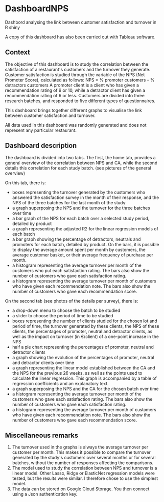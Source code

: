 # DashboardNPS
Dashbord analysing the link between customer satisfaction and turnover in R shiny

A copy of this dashboard has also been carried out with Tableau software.


## Context
The objective of this dashboard is to study the correlation between the satisfaction of a restaurant's customers and the turnover they generate. Customer satisfaction is studied through the variable of the NPS (Net Promoter Score), calculated as follows: NPS = % promoter customers - % detractors customers
A promoter client is a client who has given a recommendation rating of 9 or 10, while a detractor client has given a recommendation rating of 6 or less. Customers are divided into three research batches, and responded to five different types of questionnaires.

This dashboard brings together different graphs to visualise the link between customer satisfaction and turnover.

All data used in this dashboard was randomly generated and does not represent any particular restaurant.

## Dashboard description
The dashboard is divided into two tabs. The first, the home tab, provides a general overview of the correlation between NPS and CA, while the second details this correlation for each study batch. (see pictures of the general overview)

On this tab, there is:
-	boxes representing the turnover generated by the customers who answered the satisfaction survey in the month of their response, and the NPS of the three batches for the last month of the study
-	a graph superposing the NPS and the turnover for the three batches over time
-	a bar graph of the NPS for each batch over a selected study period, detailed by product
-	a graph representing the adjusted R2 for the linear regression models of each batch
-	a bar graph showing the percentage of detractors, neutrals and promoters for each batch, detailed by product. On the bars, it is possible to display the average amount spent per month by customers, the average customer basket, or their average frequency of purchase per month.
-	a histogram representing the average turnover per month of the customers who put each satisfaction rating. The bars also show the number of customers who gave each satisfaction rating.
-	a histogram representing the average turnover per month of customers who have given each recommendation note. The bars also show the number of customers who gave each recommendation score.

On the second tab (see photos of the details per survey), there is:
-	a drop-down menu to choose the batch to be studied
-	a slider to choose the period of time to be studied
-	boxes representing the number of clients studied for the chosen lot and period of time, the turnover generated by these clients, the NPS of these clients, the percentages of promoter, neutral and detractor clients, as well as the impact on turnover (in €/client) of a one-point increase in the NPS
-	half a pie chart representing the percentages of promoter, neutral and detractor clients
-	a graph showing the evolution of the percentages of promoter, neutral and detractor clients over time
-	a graph representing the linear model established between the CA and the NPS for the previous 26 weeks, as well as the points used to calculate the linear regression. This graph is accompanied by a table of regression coefficients and an explanatory text.
-	a graph superposing the NPS and the CA for the chosen batch over time
-	a histogram representing the average turnover per month of the customers who gave each satisfaction rating. The bars also show the number of customers who gave each satisfaction rating.
-	a histogram representing the average turnover per month of customers who have given each recommendation note. The bars also show the number of customers who gave each recommendation score.


## Miscellaneous remarks
1.	The turnover used in the graphs is always the average turnover per customer per month. This makes it possible to compare the turnover generated by the study's customers over several months or for several batches, without the number of responses affecting the comparisons.
2.	The model used to study the correlation between NPS and turnover is a linear model. Other Lasso, Ridge or ElasticNet regression models were tested, but the results were similar. I therefore chose to use the simplest model.
3.	The data can be stored on Google Cloud Storage. You then connect using a Json authentication key.
